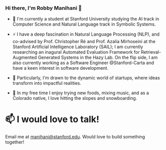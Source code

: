 ### Hi there, I'm Robby Manihani 👋

- 🔭 I'm currently a student at Stanford University studying the AI track in Computer Science and Natural Language track in Symbolic Systems. 

- ⚡ I have a deep fascination in Natural Language Processing (NLP), and co-advised by Prof. Christopher Ré and Prof. Azalia Mirhoseini at the Stanford Artificial Intelligence Laboratory (SAIL); I am currently researching an inagural Automated Evaluation Framework for Retrieval-Augmented Generated Systems in the Hazy Lab. On the flip side, I am also currently working as a Software Engineer @Stanford-Carta and have a keen interest in software development. 

- 🌱 Particularly, I'm drawn to the dynamic world of startups, where ideas transform into impactful realities.

- 🛝 In my free time I enjoy trying new foods, mixing music, and as a Colorado native, I love hitting the slopes and snowboarding.

# 📫 I would love to talk! 

Email me at manihani@stanford.edu. Would love to build something together!
  
<!--
**robbym-dev/robbym-dev** is a ✨ _special_ ✨ repository because its `README.md` (this file) appears on your GitHub profile.

Here are some ideas to get you started:

- 🌱 I’m currently learning ...
- 👯 I’m looking to collaborate on ...
- 🤔 I’m looking for help with ...
- 💬 Ask me about ...
- 📫 How to reach me: ...
- 😄 Pronouns: ...
- ⚡ Fun fact: ...
-->
